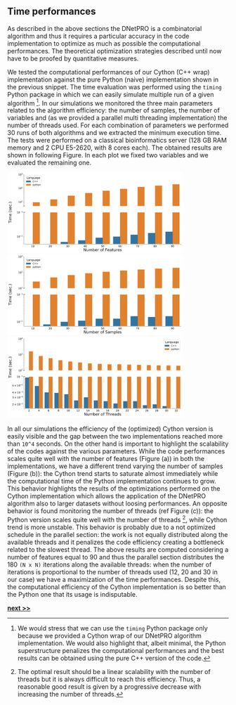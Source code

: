 ## Time performances

As described in the above sections the DNetPRO is a combinatorial algorithm and thus it requires a particular accuracy in the code implementation to optimize as much as possible the computational performances.
The theoretical optimization strategies described until now have to be proofed by quantitative measures.

We tested the computational performances of our Cython (C++ wrap) implementation against the pure Python (naive) implementation shown in the previous snippet.
The time evaluation was performed using the `timing` Python package in which we can easily simulate multiple run of a given algorithm [^1].
In our simulations we monitored the three main parameters related to the algorithm efficiency: the number of samples, the number of variables and (as we provided a parallel multi threading implementation) the number of threads used.
For each combination of parameters we performed 30 runs of both algorithms and we extracted the minimum execution time.
The tests were performed on a classical bioinformatics server (128 GB RAM memory and 2 CPU E5-2620, with 8 cores each).
The obtained results are shown in following Figure.
In each plot we fixed two variables and we evaluated the remaining one.

<img src="https://raw.githubusercontent.com/Nico-Curti/PhDthesis/master/img/features_timing.svg?token=AF4CJX7ROKWWINO2OXDALZS5V4FFA&sanitize=true" width="400px;"/>
<img src="https://raw.githubusercontent.com/Nico-Curti/PhDthesis/master/img/samples_timing.svg?token=AF4CJXYL7JVTUYUJLHY57FK5V4FFK&sanitize=true" width="400px;"/>
<img src="https://raw.githubusercontent.com/Nico-Curti/PhDthesis/master/img/nth_timing.svg?token=AF4CJX7HAOH27UT3CBTNQ3S5V4FFS&sanitize=true" width="400px;"/>

In all our simulations the efficiency of the (optimized) Cython version is easily visible and the gap between the two implementations reached more than `10^4` seconds.
On the other hand is important to highlight the scalability of the codes against the various parameters.
While the code performances scales quite well with the number of features (Figure (a)) in both the implementations, we have a different trend varying the number of samples (Figure (b)): the Cython trend starts to saturate almost immediately while the computational time of the Python implementation continues to grow.
This behavior highlights the results of the optimizations performed on the Cython implementation which allows the application of the DNetPRO algorithm also to larger datasets without loosing performances.
An opposite behavior is found monitoring the number of threads (ref Figure (c)): the Python version scales quite well with the number of threads [^2], while Cython trend is more unstable.
This behavior is probably due to a not optimized schedule in the parallel section: the work is not equally distributed along the available threads and it penalizes the code efficiency creating a bottleneck related to the slowest thread.
The above results are computed considering a number of features equal to 90 and thus the parallel section distributes the 180 `(N x N)` iterations along the available threads: when the number of iterations is proportional to the number of threads used (12, 20 and 30 in our case) we have a maximization of the time performances.
Despite this, the computational efficiency of the Cython implementation is so better than the Python one that its usage is indisputable.


[^1]: We would stress that we can use the `timing` Python package only because we provided a Cython wrap of our DNetPRO algorithm implementation. We would also highlight that, albeit minimal, the Python superstructure penalizes the computational performances and the best results can be obtained using the pure C++ version of the code.

[^2]: The optimal result should be a linear scalability with the number of threads but it is always difficult to reach this efficiency. Thus, a reasonable good result is given by a progressive decrease with increasing the number of threads.

[**next >>**](../Synapse/README.md)